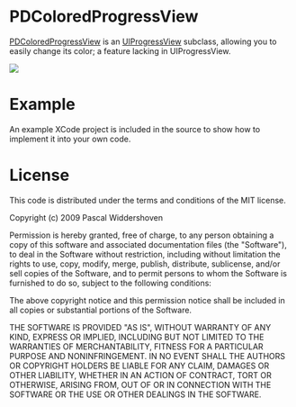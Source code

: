 PDColoredProgressView
=============

[PDColoredProgressView](http://p-development.nl/blog/colored-uiprogressview) is an [UIProgressView](http://developer.apple.com/iphone/library/documentation/uikit/reference/UIProgressView_Class/Reference/Reference.html) subclass, allowing you to easily change its color; a feature lacking in UIProgressView.

[![](http://p-development.nl/img/PDColoredProgressView/PDColoredProgressView_th.png)](http://p-development.nl/img/PDColoredProgressView/PDColoredProgressView.png)

Example
=======
An example XCode project is included in the source to show how to implement it into your own code.

License
=======

This code is distributed under the terms and conditions of the MIT license. 

Copyright (c) 2009 Pascal Widdershoven

Permission is hereby granted, free of charge, to any person obtaining a copy of this software and associated documentation files (the "Software"), to deal in the Software without restriction, including without limitation the rights to use, copy, modify, merge, publish, distribute, sublicense, and/or sell copies of the Software, and to permit persons to whom the Software is furnished to do so, subject to the following conditions:

The above copyright notice and this permission notice shall be included in all copies or substantial portions of the Software.

THE SOFTWARE IS PROVIDED "AS IS", WITHOUT WARRANTY OF ANY KIND, EXPRESS OR IMPLIED, INCLUDING BUT NOT LIMITED TO THE WARRANTIES OF MERCHANTABILITY, FITNESS FOR A PARTICULAR PURPOSE AND NONINFRINGEMENT. IN NO EVENT SHALL THE AUTHORS OR COPYRIGHT HOLDERS BE LIABLE FOR ANY CLAIM, DAMAGES OR OTHER LIABILITY, WHETHER IN AN ACTION OF CONTRACT, TORT OR OTHERWISE, ARISING FROM, OUT OF OR IN CONNECTION WITH THE SOFTWARE OR THE USE OR OTHER DEALINGS IN THE SOFTWARE.